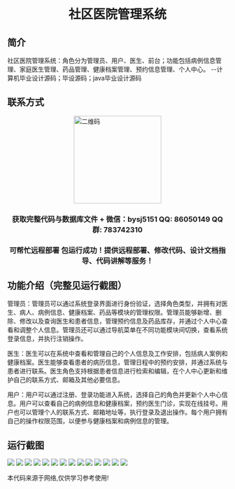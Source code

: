 <p><h1 align="center">社区医院管理系统</h1></p>

## 简介
社区医院管理系统：角色分为管理员、用户、医生、前台；功能包括病例信息管理、家庭医生管理、药品管理、健康档案管理、预约信息管理、个人中心。    --计算机毕业设计源码；毕设源码；java毕业设计源码


## 联系方式
<img src="https://bs-1329754181.cos.ap-shanghai.myqcloud.com/wx.jpg" alt="二维码" style="display: block; margin: 0 auto;" width="200px">
<p><h3 align="center">获取完整代码与数据库文件 + 微信：bysj5151 QQ: 86050149 QQ群: 783742310</h3></p>
<p><h3 align="center">可帮忙远程部署 包运行成功！提供远程部署、修改代码、设计文档指导、代码讲解等服务！</h3></p>

## 功能介绍（完整见运行截图）
管理员：管理员可以通过系统登录界面进行身份验证，选择角色类型，并拥有对医生、病人、病例信息、健康档案、药品等模块的管理权限。管理员能够新增、删除、修改以及查询医生和患者信息，管理预约信息及药品库存，并通过个人中心查看和调整个人信息。管理员还可以通过导航菜单在不同功能模块间切换，查看系统登录信息，并执行注销操作。  

医生：医生可以在系统中查看和管理自己的个人信息及工作安排，包括病人案例和健康档案。医生能够查看患者的病历信息，管理日程中的预约安排，并通过系统与患者进行联系。医生角色支持根据患者信息进行检索和编辑，在个人中心更新和维护自己的联系方式、邮箱及其他必要信息。  

用户：用户可以通过注册、登录功能进入系统，选择自己的角色并更新个人中心信息。用户可以查看自己的病例信息和健康档案，预约医生门诊，实现在线挂号。用户也可以管理个人的联系方式、邮箱地址等，执行登录及退出操作。每个用户拥有自己的操作权限范围，以便参与健康档案和病例信息的管理。


## 运行截图
![](https://bs-1329754181.cos.ap-shanghai.myqcloud.com/spring/CommunityHospitalManagementSystem/img/001.jpg)
![](https://bs-1329754181.cos.ap-shanghai.myqcloud.com/spring/CommunityHospitalManagementSystem/img/002.jpg)
![](https://bs-1329754181.cos.ap-shanghai.myqcloud.com/spring/CommunityHospitalManagementSystem/img/003.jpg)
![](https://bs-1329754181.cos.ap-shanghai.myqcloud.com/spring/CommunityHospitalManagementSystem/img/004.jpg)
![](https://bs-1329754181.cos.ap-shanghai.myqcloud.com/spring/CommunityHospitalManagementSystem/img/005.jpg)
![](https://bs-1329754181.cos.ap-shanghai.myqcloud.com/spring/CommunityHospitalManagementSystem/img/006.jpg)
![](https://bs-1329754181.cos.ap-shanghai.myqcloud.com/spring/CommunityHospitalManagementSystem/img/007.jpg)
![](https://bs-1329754181.cos.ap-shanghai.myqcloud.com/spring/CommunityHospitalManagementSystem/img/008.jpg)
![](https://bs-1329754181.cos.ap-shanghai.myqcloud.com/spring/CommunityHospitalManagementSystem/img/009.jpg)
![](https://bs-1329754181.cos.ap-shanghai.myqcloud.com/spring/CommunityHospitalManagementSystem/img/010.jpg)
![](https://bs-1329754181.cos.ap-shanghai.myqcloud.com/spring/CommunityHospitalManagementSystem/img/011.jpg)
![](https://bs-1329754181.cos.ap-shanghai.myqcloud.com/spring/CommunityHospitalManagementSystem/img/012.jpg)
![](https://bs-1329754181.cos.ap-shanghai.myqcloud.com/spring/CommunityHospitalManagementSystem/img/013.jpg)
![](https://bs-1329754181.cos.ap-shanghai.myqcloud.com/spring/CommunityHospitalManagementSystem/img/014.jpg)

<p>本代码来源于网络,仅供学习参考使用!</p>

